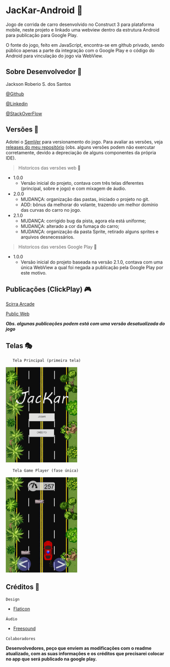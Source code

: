 # JacKar-Android :car:

 Jogo de corrida de carro desenvolvido no Construct 3 para plataforma mobile, neste projeto e linkado uma webview dentro da estrutura Android para publicação para Google Play.
 
 O fonte do jogo, feito em JavaScript, encontra-se em github privado, sendo público apenas a parte da integração com o Google Play e o código do Android para vinculação do jogo via WebView.

## Sobre Desenvolvedor :boy:

Jackson Roberio S. dos Santos 

[@Github](https://github.com/jackson-roberio)

[@Linkedin](https://www.linkedin.com/in/jackson-roberio/)

[@StackOverFlow](https://pt.stackoverflow.com/users/161243/jackson-roberio)

## Versões :pencil:

Adotei o [SemVer](https://semver.org/) para versionamento do jogo. Para avaliar as versões, veja [releases do meu repositório](https://github.com/jackson-roberio/JacKar/releases) (obs. alguns versões podem não exercutar corretamente, devido a depreciação de alguns componentes da própria IDE).

> Historicos das versões web :round_pushpin:

* 1.0.0
    * Versão inicial do projeto, contava com três telas diferentes (principal, sobre e jogo) e com mixagem de áudio.
* 2.0.0
    * MUDANÇA: organização das pastas, iniciado o projeto no git.
    * ADD: bônus da melhorar do volante, trazendo um melhor domínio das curvas do carro no jogo.
* 2.1.0
    * MUDANÇA: corrigido bug da pista, agora ela está uniforme;
	* MUDANÇA: alterado a cor da fumaça do carro;
	* MUDANÇA: organização da pasta Sprite, retirado alguns sprites e arquivos desnecessários.

> Historicos das versões Google Play :round_pushpin:

* 1.0.0
    * Versão inicial do projeto baseada na versão 2.1.0, contava com uma única WebView a qual foi negada a publicação pela Google Play por este motivo.


## Publicações (ClickPlay) :video_game:

[Scirra Arcade](https://www.construct.net/en/free-online-games/jackar-12874/play)

[Public Web](https://jacksonroberio.com.br/jackar/)

**_Obs. algunas publicações podem está com uma versão desatualizada do jogo_**


## Telas :performing_arts:

```
   Tela Principal (primeira tela)
```

<img src="material-de-apoio/captura-de-tela/tela_inicial.png" height="300" />

```
   Tela Game Player (fase única)
```

<img src="material-de-apoio/captura-de-tela/tela_jogando.png" height="300" />


## Créditos :checkered_flag:

``` Design ```

* [Flaticon](https://www.flaticon.com)

``` Áudio ```

* [Freesound](https://freesound.org)

``` Colaboradores ```

**Desenvolvedores, peço que enviem as modificações com o readme atualizado, com as suas informações e os créditos que precisarei colocar no app que será publicado na google play.** 

